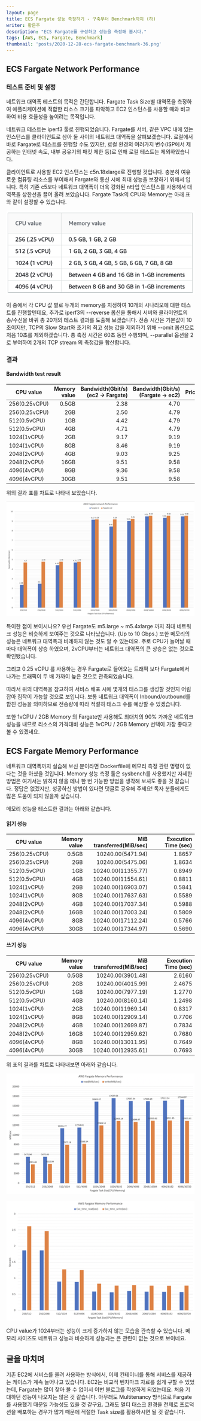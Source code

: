 ```yaml
---
layout: page
title: ECS Fargate 성능 측정하기 - 구축부터 Benchmark까지 (하)
writer: 황문주
description: "ECS Fargate를 구성하고 성능을 측정해 봅시다."
tags: [AWS, ECS, Fargate, Benchmark]
thumbnail: 'posts/2020-12-28-ecs-fargate-benchmark-36.png'
---
```


## ECS Fargate Network Performance

### 테스트 준비 및 설정

네트워크 대역폭 테스트의 목적은 간단합니다. Fargate Task Size별 대역폭을 측정하여 에플리케이션에 적합한 리소스 크기를 파악하고 EC2 인스턴스를 사용할 때와 비교하여 비용 효율성을 높이려는 목적입니다.

네트워크 테스트는 iperf3 툴로 진행되었습니다. Fargate를 서버, 같은 VPC 내에 있는 인스턴스를 클라이언트로 삼아 둘 사이의 네트워크 대역폭을 살펴보겠습니다. 로컬에서 바로 Fargate로 테스트를 진행할 수도 있지만, 로컬 환경의 여러가지 변수(ISP에서 제공하는 인터넷 속도, 내부 공유기의 패킷 제한 등)로 인해  로컬 테스트는 제외하였습니다.

클라이언트로 사용할 EC2 인스턴스는 c5n.18xlarge로 진행할 것입니다. 충분히 여유로운 컴퓨팅 리소스를 부여해서 Fargate와 통신 시에 최대 성능을 보장하기 위해서 입니다. 특히 기존 c5보다 네트워크 대역폭이 더욱 강화된 n타입 인스턴스를 사용해서 대역폭을 상한선을 끌어 올려 보았습니다. Fargate Task의 CPU와 Memory는 아래 표와 같이 설정할 수 있습니다.

![](/assets/image/posts/2020-12-28-ecs-fargate-benchmark-34.png)

이 중에서 각 CPU 값 별로 두개의 memory를 지정하여 10개의 시나리오에 대한 테스트를 진행할텐데요, 추가로 iperf3의 --reverse 옵션을 통해서 서버와 클라이언트의 송/수신을 바꿔 총 20개의 테스트 결과를 도출해 보겠습니다. 전송 시간은 기본값이 10초이지만, TCP의 Slow Start와 초기의 최고 성능 값을 제외하기 위해 --omit 옵션으로 처음 10초를 제외하겠습니다. 총 측정 시간은 60초 동안 수행되며, --parallel 옵션을 2로 부여하여 2개의 TCP stream 의 측정값을 합산합니다.

### 결과

#### Bandwidth test result

<div class="table-wrapper" markdown="block">

CPU value | Memory value | Bandwidth(Gbit/s) (ec2 -> Fargate) | Bandwidth(Gbit/s) (Fargate -> ec2) | Price(USD/hour)
---|---:|---:|---:|---:
256(0.25vCPU) | 0.5GB | 2.38 | 4.70 | 0.014195
256(0.25vCPU) | 2GB | 2.50 | 4.79 | 0.02186
512(0.5vCPU) | 1GB | 4.42 | 4.79 | 0.02839
512(0.5vCPU) | 4GB | 4.71 | 4.79 | 0.04372
1024(1vCPU) | 2GB | 9.17 | 9.19 | 0.05678
1024(1vCPU) | 8GB | 8.46 | 9.19 | 0.08744
2048(2vCPU) | 4GB | 9.03 | 9.25 | 0.11356
2048(2vCPU) | 16GB | 9.51 | 9.58 | 0.017488
4096(4vCPU) | 8GB | 9.36 | 9.58 | 0.22712
4096(4vCPU) | 30GB | 9.51 | 9.58 | 0.33954

</div>

위의 결과 표를 차트로 나타내 보았습니다.

![](/assets/image/posts/2020-12-28-ecs-fargate-benchmark-36.png)

특이한 점이 보이시나요? 우선 Fargate도 m5.large ~ m5.4xlarge 까지 최대 네트워크 성능은 비슷하게 보여주는 것으로 나타났습니다. (Up to 10 Gbps.) 또한 메모리의 성능은 네트워크 대역폭과 비례하지 않는 것도 알 수 있는데요. 주로 CPU가 늘어날 때마다 대역폭이 상승 하였으며, 2vCPU부터는 네트워크 대역폭의 큰 상승은 없는 것으로 확인됐습니다.

그리고 0.25 vCPU 를 사용하는 경우 Fargate로 들어오는 트래픽 보다 Fargate에서 나가는 트래픽이 두 배 가까이 높은 것으로 관측되었습니다.

따라서 위의 대역폭을 참고하여 서비스 배포 시에 몇개의 태스크를 생성할 것인지 어림잡아 짐작이 가능할 것으로 보입니다. 보통 네트워크 대역폭이 Inbound/outbound를 합친 성능을 의미하므로 전송량에 따라 적절히 태스크 수를 예상할 수 있겠습니다.

또한 1vCPU / 2GB Memory 의 Fargate만 사용해도 최대치의 90% 가까운 네트워크 성능을 내므로 리소스의 가격대비 성능은 1vCPU / 2GB Memory 선택이 가장 좋다고 볼 수 있겠네요.

## ECS Fargate Memory Performance

네트워크 대역폭까지 실습해 보신 분이라면 Dockerfile에 메모리 측정 관련 명령이 없다는 것을 아셨을 것입니다. Memory 성능 측정 툴은 sysbench를 사용했지만 자세한 방법은 여기서는 밝히지 않을 테니 한 번 가능한 방법을 생각해 보셔도 좋을 것 같습니다. 정답은 없겠지만, 성공하신 방법이 있다면 댓글로 공유해 주세요! 독자 분들에게도 많은 도움이 되지 않을까 싶습니다.

메모리 성능을 테스트한 결과는 아래와 같습니다.

#### 읽기 성능

<div class="table-wrapper" markdown="block">

CPU value | Memory value | MiB transferred(MiB/sec) | Execution Time (sec)
---|---:|---:|---: 
256(0.25vCPU) | 0.5GB | 10240.00(5471.94) | 1.8657
256(0.25vCPU) | 2GB | 10240.00(5475.06) | 1.8634
512(0.5vCPU) | 1GB | 10240.00(11355.77) | 0.8949
512(0.5vCPU) | 4GB | 10240.00(11554.61) | 0.8811
1024(1vCPU) | 2GB | 10240.00(16903.07) | 0.5841
1024(1vCPU) | 8GB | 10240.00(17637.63) | 0.5589
2048(2vCPU) | 4GB | 10240.00(17037.34) | 0.5988
2048(2vCPU) | 16GB | 10240.00(17003.24) | 0.5809
4096(4vCPU) | 8GB | 10240.00(17112.24) | 0.5766
4096(4vCPU) | 30GB | 10240.00(17344.97) | 0.5690

</div>

#### 쓰기 성능

<div class="table-wrapper" markdown="block">

CPU value | Memory value | MiB transferred(MiB/sec) | Execution Time (sec)
---|---:|---:|---: 
256(0.25vCPU) | 0.5GB | 10240.00(3901.48) | 2.6160
256(0.25vCPU) | 2GB | 10240.00(4015.99) | 2.4675
512(0.5vCPU) | 1GB | 10240.00(7977.19) | 1.2770
512(0.5vCPU) | 4GB | 10240.00(8160.14) | 1.2498
1024(1vCPU) | 2GB | 10240.00(11969.14) | 0.8317
1024(1vCPU) | 8GB | 10240.00(12909.14) | 0.7706
2048(2vCPU) | 4GB | 10240.00(12699.87) | 0.7834
2048(2vCPU) | 16GB | 10240.00(12959.62) | 0.7680
4096(4vCPU) | 8GB | 10240.00(13011.95) | 0.7649
4096(4vCPU) | 30GB | 10240.00(12935.61) | 0.7693

</div>

위 표의 결과를 차트로 나타내보면 아래와 같습니다.

![](/assets/image/posts/2020-12-28-ecs-fargate-benchmark-37.png)

![](/assets/image/posts/2020-12-28-ecs-fargate-benchmark-38.png)

CPU value가 1024부터는 성능이 크게 증가하지 않는 모습을 관측할 수 있습니다. 메모리 사이즈도 네트워크 성능과 비슷하게 성능과는 큰 관련이 없는 것으로 보이네요.

## 글을 마치며

기존 EC2에 서비스를 올려 사용하는 방식에서, 이제 컨테이너를 통해 서비스를 제공하는 케이스가 계속 늘어나고 있습니다. EC2는 비교적 벤치마크 자료를 쉽게 구할 수 있었는데, Fargate는 많이 찾아 볼 수 없어서 이번 블로그를 작성하게 되었는데요. 처음 기대하던 성능이 나오지는 않은 것 같습니다. 아무래도 Multitenancy 방식으로 Fargate를 사용했기 때문일 가능성도 있을 것 같구요. 그래도 멀티 태스크 환경을 전제로 프로덕션을 배포하는 경우가 많기 때문에 적절한 Task size를 활용하시면 될 것 같습니다.
